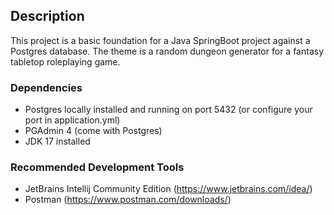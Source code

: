 ## Description

This project is a basic foundation for a Java SpringBoot project against a Postgres database. The theme is a random dungeon generator for a fantasy tabletop roleplaying game.


### Dependencies

* Postgres locally installed and running on port 5432 (or configure your port in application.yml)
* PGAdmin 4 (come with Postgres)
* JDK 17 installed

### Recommended Development Tools
* JetBrains Intellij Community Edition (https://www.jetbrains.com/idea/) 
* Postman (https://www.postman.com/downloads/)